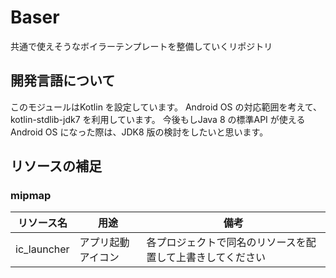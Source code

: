 # Baser
共通で使えそうなボイラーテンプレートを整備していくリポジトリ


## 開発言語について
このモジュールはKotlin を設定しています。
Android OS の対応範囲を考えて、kotlin-stdlib-jdk7 を利用しています。
今後もしJava 8 の標準API が使えるAndroid OS になった際は、JDK8 版の検討をしたいと思います。


## リソースの補足
### mipmap
リソース名 | 用途 | 備考
--- | --- | ---
ic_launcher | アプリ起動アイコン | 各プロジェクトで同名のリソースを配置して上書きしてください
